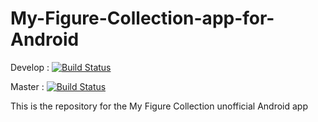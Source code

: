 # My-Figure-Collection-app-for-Android

Develop : [![Build Status](https://travis-ci.org/Ant-Robot/My-Figure-Collection-app-for-Android.svg?branch=develop)](https://travis-ci.org/Ant-Robot/My-Figure-Collection-app-for-Android)

Master : [![Build Status](https://travis-ci.org/Ant-Robot/My-Figure-Collection-app-for-Android.svg?branch=master)](https://travis-ci.org/Ant-Robot/My-Figure-Collection-app-for-Android)

This is the repository for the My Figure Collection unofficial Android app
